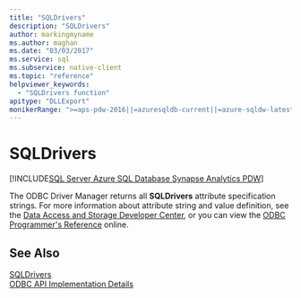 ```yaml
---
title: "SQLDrivers"
description: "SQLDrivers"
author: markingmyname
ms.author: maghan
ms.date: "03/03/2017"
ms.service: sql
ms.subservice: native-client
ms.topic: "reference"
helpviewer_keywords:
  - "SQLDrivers function"
apitype: "DLLExport"
monikerRange: ">=aps-pdw-2016||=azuresqldb-current||=azure-sqldw-latest||>=sql-server-2016||>=sql-server-linux-2017||=azuresqldb-mi-current"
---
```

# SQLDrivers
[!INCLUDE[SQL Server Azure SQL Database Synapse Analytics PDW](../../includes/applies-to-version/sql-asdb-asdbmi-asa-pdw.md)]

  The ODBC Driver Manager returns all **SQLDrivers** attribute specification strings. For more information about attribute string and value definition, see the [Data Access and Storage Developer Center](../../connect/sql-data-developer.md), or you can view the [ODBC Programmer's Reference](../../odbc/reference/odbc-programmer-s-reference.md) online.  
  
## See Also  
 [SQLDrivers](../../odbc/reference/syntax/sqldrivers-function.md)   
 [ODBC API Implementation Details](../../relational-databases/native-client-odbc-api/odbc-api-implementation-details.md)  
  
